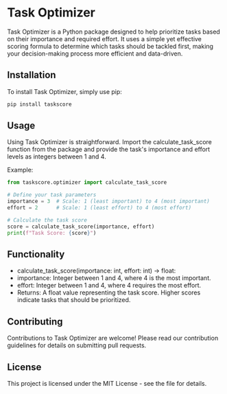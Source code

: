 # Task Optimizer

Task Optimizer is a Python package designed to help prioritize tasks based on their importance and required effort. It uses a simple yet effective scoring formula to determine which tasks should be tackled first, making your decision-making process more efficient and data-driven.

## Installation

To install Task Optimizer, simply use pip:

```bash
pip install taskscore
```

## Usage

Using Task Optimizer is straightforward. Import the calculate_task_score function from the package and provide the task's importance and effort levels as integers between 1 and 4.

Example:
```python
from taskscore.optimizer import calculate_task_score

# Define your task parameters
importance = 3  # Scale: 1 (least important) to 4 (most important)
effort = 2      # Scale: 1 (least effort) to 4 (most effort)

# Calculate the task score
score = calculate_task_score(importance, effort)
print(f"Task Score: {score}")
```

## Functionality

- calculate_task_score(importance: int, effort: int) -> float:
- importance: Integer between 1 and 4, where 4 is the most important.
- effort: Integer between 1 and 4, where 4 requires the most effort.
- Returns: A float value representing the task score. Higher scores indicate tasks that should be prioritized.


## Contributing

Contributions to Task Optimizer are welcome! Please read our contribution guidelines for details on submitting pull requests.

## License

This project is licensed under the MIT License - see the file for details.
